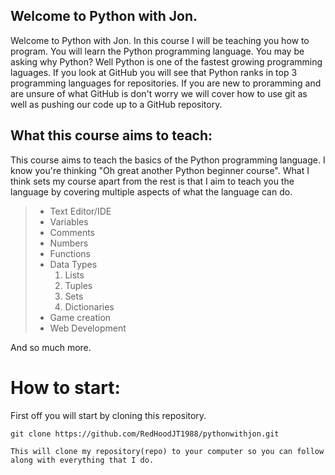 ## Welcome to Python with Jon.
Welcome to Python with Jon. In this course I will be teaching you how to program. You will learn the Python programming language. You may be asking why Python? Well Python is one of the fastest growing programming laguages. If you look at GitHub you will see that Python ranks in top 3 programming languages for repositories. If you are new to proramming and are unsure of what GitHub is don't worry we will cover how to use git as well as pushing our code up to a GitHub repository. 

## What this course aims to teach:
This course aims to teach the basics of the Python programming language. I know you're thinking "Oh great another Python beginner course". What I think sets my course apart from the rest is that I aim to teach you the language by covering multiple aspects of what the language can do. 

> * Text Editor/IDE
> * Variables
> * Comments
> * Numbers
> * Functions
> * Data Types
>    1. Lists
>    2. Tuples
>    3. Sets
>    4. Dictionaries
> * Game creation
> * Web Development

And so much more. 

# How to start:
First off you will start by cloning this repository.

```
git clone https://github.com/RedHoodJT1988/pythonwithjon.git

This will clone my repository(repo) to your computer so you can follow along with everything that I do. 
